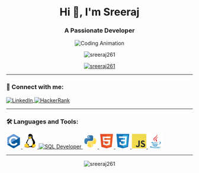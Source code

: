 <h1 align="center">Hi 👋, I'm Sreeraj</h1>
<h3 align="center">A Passionate Developer</h3>

<div align="center">
  <img src="https://media.giphy.com/media/qgQUggAC3Pfv687qPC/giphy.gif" alt="Coding Animation" width="600" height="300" />
</div>

<p align="center"> 
  <img src="https://komarev.com/ghpvc/?username=sreeraj261&label=Profile%20Views&color=0e75b6&style=flat" alt="sreeraj261" />
</p>

<p align="center"> 
  <a href="https://github.com/ryo-ma/github-profile-trophy">
    <img src="https://github-profile-trophy.vercel.app/?username=sreeraj261&theme=onedark&no-frame=true&margin-w=15&margin-h=15" alt="sreeraj261" />
  </a> 
</p>

---

<h3 align="left">🔗 Connect with me:</h3>
<p align="left">
  <a href="https://linkedin.com/in/https://www.linkedin.com/in/sree-raj-suresh?lipi=urn%3ali%3apage%3ad_flagship3_profile_view_base_contact_details%3bzo0ev58cs2%2b%2fxe9wt%2bc%2f4g%3d%3d" target="blank">
    <img align="center" src="https://raw.githubusercontent.com/rahuldkjain/github-profile-readme-generator/master/src/images/icons/Social/linked-in-alt.svg" alt="LinkedIn" height="40" width="50" />
  </a>
  <a href="https://www.hackerrank.com/@sreehacks2000" target="blank">
    <img align="center" src="https://raw.githubusercontent.com/rahuldkjain/github-profile-readme-generator/master/src/images/icons/Social/hackerrank.svg" alt="HackerRank" height="40" width="50" />
  </a>
</p>

---

<h3 align="left">🛠️ Languages and Tools:</h3>
<p align="left"> 
  <a href="https://www.cprogramming.com/" target="_blank" rel="noreferrer"> 
    <img src="https://raw.githubusercontent.com/devicons/devicon/master/icons/c/c-original.svg" alt="C" width="40" height="40"/> 
  </a> 
  <a href="https://www.linux.org/" target="_blank" rel="noreferrer"> 
    <img src="https://raw.githubusercontent.com/devicons/devicon/master/icons/linux/linux-original.svg" alt="Linux" width="40" height="40"/> 
  </a> 
  <a href="https://www.oracle.com/tools/technologies/sql-developer.html" target="_blank" rel="noreferrer"> 
    <img src="https://www.svgrepo.com/show/373609/sql-developer.svg" alt="SQL Developer" width="40" height="40"/> 
  </a> 
  <a href="https://www.python.org" target="_blank" rel="noreferrer"> 
    <img src="https://raw.githubusercontent.com/devicons/devicon/master/icons/python/python-original.svg" alt="Python" width="40" height="40"/> 
  </a> 
  <a href="https://developer.mozilla.org/en-US/docs/Web/HTML" target="_blank" rel="noreferrer"> 
    <img src="https://raw.githubusercontent.com/devicons/devicon/master/icons/html5/html5-original.svg" alt="HTML5" width="40" height="40"/> 
  </a> 
  <a href="https://developer.mozilla.org/en-US/docs/Web/CSS" target="_blank" rel="noreferrer"> 
    <img src="https://raw.githubusercontent.com/devicons/devicon/master/icons/css3/css3-original.svg" alt="CSS3" width="40" height="40"/> 
  </a> 
  <a href="https://developer.mozilla.org/en-US/docs/Web/JavaScript" target="_blank" rel="noreferrer"> 
    <img src="https://raw.githubusercontent.com/devicons/devicon/master/icons/javascript/javascript-original.svg" alt="JavaScript" width="40" height="40"/> 
  </a> 
  <a href="https://www.java.com" target="_blank" rel="noreferrer"> 
    <img src="https://raw.githubusercontent.com/devicons/devicon/master/icons/java/java-original.svg" alt="Java" width="40" height="40"/> 
  </a> 
</p>

---

<p align="center">
  <img align="center" src="https://github-readme-streak-stats.herokuapp.com/?user=sreeraj261&theme=radical" alt="sreeraj261" />
</p>


